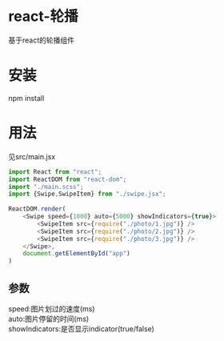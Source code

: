 # react-轮播
基于react的轮播组件
# 安装
npm install
# 用法
见src/main.jsx  

``` javascript
import React from "react";  
import ReactDOM from "react-dom";  
import "./main.scss";  
import {Swipe,SwipeItem} from "./swipe.jsx";  
  
ReactDOM.render(  
    <Swipe speed={1000} auto={5000} showIndicators={true}>  
        <SwipeItem src={require("./photo/1.jpg")} />  
        <SwipeItem src={require("./photo/2.jpg")} />  
        <SwipeItem src={require("./photo/3.jpg")} />  
    </Swipe>,  
    document.getElementById("app")  
) 
```

## 参数
speed:图片划过的速度(ms)  
auto:图片停留的时间(ms)  
showIndicators:是否显示indicator(true/false)  
